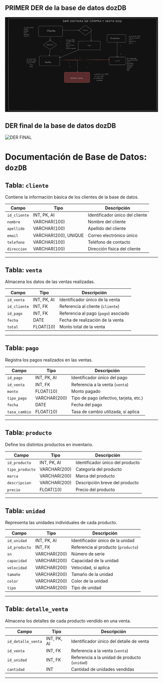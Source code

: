 ## PRIMER DER de la base de datos dozDB

![alt text](DER_INICIAL.PNG)

## DER final de la base de datos dozDB

![DER FINAL](https://github.com/user-attachments/assets/40a3cf50-8276-4531-a8b6-bbabc5201267)


# Documentación de Base de Datos: `dozDB`

## Tabla: `cliente`
Contiene la información básica de los clientes de la base de datos.

| Campo        | Tipo           | Descripción                            |
|--------------|----------------|----------------------------------------|
| `id_cliente` | INT, PK, AI    | Identificador único del cliente        |
| `nombre`     | VARCHAR(100)   | Nombre del cliente                     |
| `apellido`   | VARCHAR(100)   | Apellido del cliente                   |
| `email`      | VARCHAR(200), UNIQUE | Correo electrónico único         |
| `telefono`   | VARCHAR(100)   | Teléfono de contacto                   |
| `direccion`  | VARCHAR(100)   | Dirección física del cliente           |

---

## Tabla: `venta`
Almacena los datos de las ventas realizadas.

| Campo        | Tipo           | Descripción                            |
|--------------|----------------|----------------------------------------|
| `id_venta`   | INT, PK, AI    | Identificador único de la venta        |
| `id_cliente` | INT, FK        | Referencia al cliente (`cliente`)      |
| `id_pago`    | INT, FK        | Referencia al pago (`pago`) asociado   |
| `fecha`      | DATE           | Fecha de realización de la venta       |
| `total`      | FLOAT(10)      | Monto total de la venta                |

---

## Tabla: `pago`
Registra los pagos realizados en las ventas.

| Campo         | Tipo           | Descripción                            |
|---------------|----------------|----------------------------------------|
| `id_pago`     | INT, PK, AI    | Identificador único del pago           |
| `id_venta`    | INT, FK        | Referencia a la venta (`venta`)        |
| `monto`       | FLOAT(10)      | Monto pagado                           |
| `tipo_pago`   | VARCHAR(200)   | Tipo de pago (efectivo, tarjeta, etc.) |
| `fecha`       | DATE           | Fecha del pago                         |
| `tasa_cambio` | FLOAT(10)      | Tasa de cambio utilizada, si aplica    |

---

## Tabla: `producto`
Define los distintos productos en inventario.

| Campo           | Tipo           | Descripción                            |
|-----------------|----------------|----------------------------------------|
| `id_producto`   | INT, PK, AI    | Identificador único del producto       |
| `tipo_producto` | VARCHAR(200)   | Categoría del producto                 |
| `marca`         | VARCHAR(200)   | Marca del producto                     |
| `descripcion`   | VARCHAR(200)   | Descripción breve del producto         |
| `precio`        | FLOAT(10)      | Precio del producto                    |

---

## Tabla: `unidad`
Representa las unidades individuales de cada producto.

| Campo         | Tipo           | Descripción                            |
|---------------|----------------|----------------------------------------|
| `id_unidad`   | INT, PK, AI    | Identificador único de la unidad       |
| `id_producto` | INT, FK        | Referencia al producto (`producto`)    |
| `sn`          | VARCHAR(200)   | Número de serie                        |
| `capacidad`   | VARCHAR(200)   | Capacidad de la unidad                 |
| `velocidad`   | VARCHAR(200)   | Velocidad, si aplica                   |
| `tamaño`      | VARCHAR(200)   | Tamaño de la unidad                    |
| `color`       | VARCHAR(200)   | Color de la unidad                     |
| `tipo`        | VARCHAR(200)   | Tipo de unidad                         |

---

## Tabla: `detalle_venta`
Almacena los detalles de cada producto vendido en una venta.

| Campo             | Tipo           | Descripción                                   |
|-------------------|----------------|----------------------------------------       |
| `id_detalle_venta`| INT, PK, AI    | Identificador único del detalle de venta      |
| `id_venta`        | INT, FK        | Referencia a la venta (`venta`)               |
| `id_unidad`       | INT, FK        | Referencia a la unidad de producto (`unidad`) |
| `cantidad`        | INT            | Cantidad de unidades vendidas                 |

---

